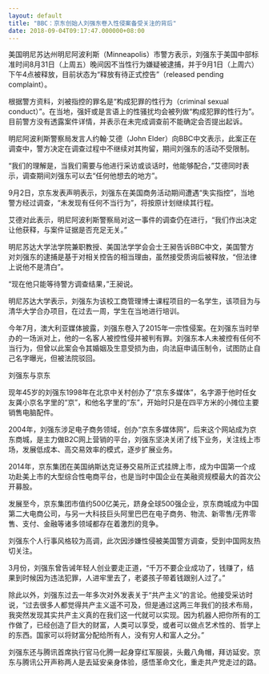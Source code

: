 ```yaml
---
layout: default
title: "BBC：京东创始人刘强东卷入性侵案备受关注的背后"
date: 2018-09-04T09:17:47.000000+08:00
---
```


美国明尼苏达州明尼阿波利斯（Minneapolis）市警方表示，刘强东于美国中部标准时间8月31日（上周五）晚间因不当性行为嫌疑被逮捕，并于9月1日（上周六）下午4点被释放，目前状态为“释放有待正式控告”（released pending complaint）。

根据警方资料，刘被指控的罪名是“构成犯罪的性行为（criminal sexual conduct）”。在当地，强奸或是言语上的性骚扰均会被列做“构成犯罪的性行为”。目前警方没有透露案件详情，并表示在未完成调查前不能确定会否提出起诉。

明尼阿波利斯警察局发言人约翰·艾德（John Elder）向BBC中文表示，此案正在调查中，警方决定在调查过程中不继续对其拘留，期间刘强东的活动不受限制。

“我们的理解是，当我们需要与他进行采访或谈话时，他能够配合，”艾德同时表示，调查期间刘强东可以去“任何他想去的地方”。

9月2日，京东发表声明表示，刘强东在美国商务活动期间遭遇“失实指控”，当地警方经过调查，“未发现有任何不当行为”，将按原计划继续其行程。

艾德对此表示，明尼阿波利斯警察局对这一事件的调查仍在进行，“我们作出决定让他获释，与案件证据是否充足无关。”

明尼苏达大学法学院兼职教授、美国法学学会会士王昶告诉BBC中文，美国警方对刘强东的逮捕是基于对相关控告的相当理由，虽然接受质询后被释放，“但法律上说他不是清白”。

“现在他只能等待警方调查结果，”王昶说。

明尼苏达大学表示，刘强东为该校工商管理博士课程项目的一名学生，该项目为与清华大学合办项目，在过去一周，学生在当地进行培训。

今年7月，澳大利亚媒体披露，刘强东卷入了2015年一宗性侵案。在刘强东当时举办的一场派对上，他的一名客人被控性侵并被判有罪。刘强东本人未被控有任何不当行为，但曾以此案会令其婚姻及生意受损为由，向法庭申请压制令，试图防止自己名字曝光，但被法院驳回。

刘强东与京东

现年45岁的刘强东1998年在北京中关村创办了“京东多媒体”，名字源于他时任女友龚小京名字里的“京”，和他名字里的“东”，开始时只是在四平方米的小摊位主要销售电脑配件。

2004年，刘强东涉足电子商务领域，创办“京东多媒体网”，后来这个网站成为京东商城，是主力做B2C网上营销的平台，刘强东坚决关闭了线下业务，关注线上市场，发展低成本、高交易效率的模式，逐步扩展业务。

2014年，京东集团在美国纳斯达克证券交易所正式挂牌上市，成为中国第一个成功赴美上市的大型综合性电商平台，也是当时中国企业在美融资规模最大的首次公开募股。

发展至今，京东集团市值约500亿美元，跻身全球500强企业，京东商城成为中国第二大电商公司，与另一大科技巨头阿里巴巴在电子商务、物流、新零售/无界零售、支付、金融等诸多领域都存在着激烈的竞争。

刘强东个人行事风格较为高调，此次因涉嫌性侵被美国警方调查，受到中国网友热切关注。

3月份，刘强东曾告诫年轻人创业要走正道，“千万不要企业成功了，钱赚了，结果到时候因为违法犯罪，人进牢里去了，老婆孩子带着钱跟别人过了。”

除此以外，刘强东过去一年多次对外发表关于“共产主义”的言论。他接受采访时说，“过去很多人都觉得共产主义遥不可及，但是通过这两三年我们的技术布局，我突然发现其实共产主义真的在我们这一代就可以实现。因为机器人把你所有的工作做了，已经创造了巨大的财富，人类可以享受，或者可以做点艺术性的、哲学上的东西。国家可以将财富分配给所有人，没有穷人和富人之分。”

刘强东还与腾讯首席执行官马化腾一起身穿红军服装，头戴八角帽，拜访延安。京东与腾讯公开声称两人是去延安亲身体验，感悟革命文化，重走共产党走过的路。

